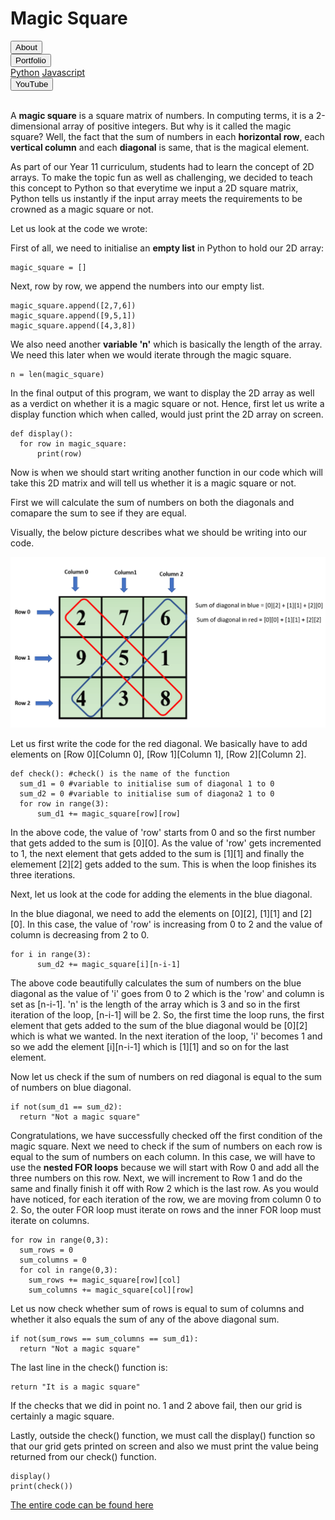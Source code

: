 <link rel ="stylesheet" href="style2.css">
  <div class = "heading">
    <h1>Magic Square</h1>
  </div>
  <nav class = "topbar">
    <button onclick="window.location.href='index.html';">About</button>
    <div class="dropdown">
      <button class = "dropbtn">Portfolio</button>
        <div class="dropdown-content">
          <a href="Python.html">Python</a>
          <a href="#">Javascript</a>
        </div>
    </div>
    <button onclick="window.open('https://www.youtube.com/@shellysachdev/videos', '_blank')">YouTube</button>
  </nav>
  <br>

  A **magic square** is a square matrix of numbers. In computing terms, it is a 2-dimensional array of positive integers. But why is it called the magic square? Well, the fact that the sum of numbers in each **horizontal row**, each **vertical column** and each **diagonal** is same, that is the magical element.

  As part of our Year 11 curriculum, students had to learn the concept of 2D arrays. To make the topic fun as well as challenging, we decided to teach this concept to Python so that everytime we input a 2D square matrix, Python tells us instantly if the input array meets the requirements to be crowned as a magic square or not.

  Let us look at the code we wrote:

  First of all, we need to initialise an **empty list** in Python to hold our 2D array:

  ```{Python}
  magic_square = []
  ```

  Next, row by row, we append the numbers into our empty list.

  ```{Python}
  magic_square.append([2,7,6])
  magic_square.append([9,5,1])
  magic_square.append([4,3,8])
  ```

  We also need another **variable 'n'** which is basically the length of the array. We need this later when we would iterate through the magic square.

  ```{Python}
  n = len(magic_square)
  ```

  In the final output of this program, we want to display the 2D array as well as a verdict on whether it is a magic square or not. Hence, first let us write a display function which when called, would just print the 2D array on screen.

  ```{Python}
  def display():
    for row in magic_square:
        print(row)
  ```

  Now is when we should start writing another function in our code which will take this 2D matrix and will tell us whether it is a magic square or not. 

  First we will calculate the sum of numbers on both the diagonals and comapare the sum to see if they are equal.
  
  Visually, the below picture describes what we should be writing into our code. 

  
  <img src="diagonals.PNG">

  
  Let us first write the code for the red diagonal. We basically have to add elements on [Row 0][Column 0], [Row 1][Column 1], [Row 2][Column 2]. 

  ```{Python}
  def check(): #check() is the name of the function
    sum_d1 = 0 #variable to initialise sum of diagonal 1 to 0
    sum_d2 = 0 #variable to initialise sum of diagona2 1 to 0
    for row in range(3):
        sum_d1 += magic_square[row][row]
  ```

  In the above code, the value of 'row' starts from 0 and so the first number that gets added to the sum is [0][0]. As the value of 'row' gets incremented to 1, the  next element that gets added to the sum is [1][1] and finally the elemement [2][2] gets added to the sum. This is when the loop finishes its three iterations. 

  Next, let us look at the code for adding the elements in the blue diagonal. 

  In the blue diagonal, we need to add the elements on [0][2],
  [1][1] and [2][0]. In this case, the value of 'row' is increasing from 0 to 2 and the value of column is decreasing from 2 to 0.

  ```{Python}
  for i in range(3):
        sum_d2 += magic_square[i][n-i-1]
  ```

  The above code beautifully calculates the sum of numbers on the blue diagonal as the value of 'i' goes from 0 to 2 which is the 'row' and column is set as [n-i-1]. 'n' is the length of the array which is 3 and so in the first iteration of the loop, [n-i-1] will be 2. So, the first time the loop runs, the first element that gets added to the sum of the blue diagonal would be [0][2] which is what we wanted. In the next iteration of the loop, 'i' becomes 1 and so we add the element [i][n-i-1] which is [1][1] and so on for the last element. 
  

 Now let us check if the sum of numbers on red diagonal is equal to the sum of numbers on blue diagonal.

  ```{Python}
  if not(sum_d1 == sum_d2):
    return "Not a magic square"
  ```
  
 Congratulations, we have successfully checked off the first condition of the magic square. Next we need to check if the sum of numbers on each row is equal to the sum of numbers on each column. In this case, we will have to use the **nested FOR loops** because we will start with Row 0 and add all the three numbers on this row. Next, we will increment to Row 1 and do the same and finally finish it off with Row 2 which is the last row. As you would have noticed, for each iteration of the row, we are moving from column 0 to 2. So, the outer FOR loop must iterate on rows and the inner FOR loop must iterate on columns.

  ```{Python}
  for row in range(0,3):
    sum_rows = 0
    sum_columns = 0
    for col in range(0,3):
      sum_rows += magic_square[row][col]
      sum_columns += magic_square[col][row]
  ```
  
 Let us now check whether sum of rows is equal to sum of columns and whether it also equals the sum of any of the above diagonal sum. 

  ```{Python}
  if not(sum_rows == sum_columns == sum_d1):
    return "Not a magic square"
  ```
  
 
  The last line in the check() function is:
  
  ```{Python}
  return "It is a magic square"
  ```
 

  If the checks that we did in point no. 1 and 2 above fail, then our grid is certainly a magic square. 

  Lastly, outside the check() function, we must call the display() function so that our grid gets printed on screen and also we must print the value being returned from our check() function.
  
  ```{Python}
  display()
  print(check())
  ```
  
  [The entire code can be found here](https://github.com/Shelly1986/magicsquare.git)












